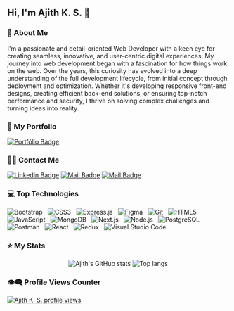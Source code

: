 ## Hi, I'm Ajith K. S. 👋

<!-- <h1 align="center">
[![Typing SVG](https://readme-typing-svg.demolab.com?font=fira&weight=800&size=45&pause=1000&color=14BBFF&center=true&vCenter=true&height=80&lines=Hi%2C+%F0%9F%91%8B;I'm+Ajith+K.+S.;I'm+a;ME(A)RN-Stack;Web+Developer)](https://git.io/typing-svg)
</h1> -->

### 📝 About Me

I'm a passionate and detail-oriented Web Developer with a keen eye for creating seamless, innovative, and user-centric digital experiences. My journey into web development began with a fascination for how things work on the web. Over the years, this curiosity has evolved into a deep understanding of the full development lifecycle, from initial concept through deployment and optimization. Whether it's developing responsive front-end designs, creating efficient back-end solutions, or ensuring top-notch performance and security, I thrive on solving complex challenges and turning ideas into reality.

### 📂 My Portfolio

[![Portfólio Badge](https://img.shields.io/badge/Portfolio-Ajith_K._S.-0077B5?style=flat-square&logoColor=white)](https://ajith369369.github.io/portfolio/)

### 🙋‍♂️ Contact Me

[![Linkedin Badge](https://img.shields.io/badge/-Ajith_K._S.-0e76a8?style=flat&labelColor=0e76a8&logo=linkedin&logoColor=white)](https://www.linkedin.com/in/ajith-k-s/)
[![Mail Badge](https://img.shields.io/badge/-@Ajith_K._S.-e84393?style=flat&labelColor=e84393&logo=instagram&logoColor=white)](https://www.instagram.com/ajithks98086/)
[![Mail Badge](https://img.shields.io/badge/-Ajith_K._S.-c0392b?style=flat&labelColor=c0392b&logo=gmail&logoColor=white)](mailto:ajithks98086@gmail.com)

### 💻 Top Technologies

<p align="left">
<img src="https://img.shields.io/badge/Bootstrap-563D7C?style=for-the-badge&logo=bootstrap&logoColor=white" alt="Bootstrap" />&nbsp;&nbsp;
<img src="https://img.shields.io/badge/CSS3-1572B6?style=for-the-badge&logo=css3&logoColor=white" alt="CSS3" />&nbsp;&nbsp;
<img src="https://img.shields.io/badge/Express.js-000000?style=for-the-badge&logo=express&logoColor=white" alt="Express.js" />&nbsp;&nbsp;
<img src="https://img.shields.io/badge/Figma-F24E1E?style=for-the-badge&logo=figma&logoColor=white" alt="Figma" />&nbsp;&nbsp;
<img src="https://img.shields.io/badge/Git-F05032?style=for-the-badge&logo=git&logoColor=white" alt="Git" />&nbsp;&nbsp;
<img src="https://img.shields.io/badge/HTML5-E34F26?style=for-the-badge&logo=html5&logoColor=white" alt="HTML5" />&nbsp;&nbsp;
<img src="https://img.shields.io/badge/Javascript-F0DB4F?style=for-the-badge&labelColor=black&logo=javascript&logoColor=F0DB4F" alt="JavaScript" />&nbsp;&nbsp;
<img src="https://img.shields.io/badge/MongoDB-4EA94B?style=for-the-badge&logo=mongodb&logoColor=white" alt="MongoDB" />&nbsp;&nbsp;
<img src="https://img.shields.io/badge/Next.js-000000?style=for-the-badge&logo=nextdotjs&logoColor=white" alt="Next.js" />&nbsp;&nbsp;
<img src="https://img.shields.io/badge/Node.js-339933?style=for-the-badge&logo=nodedotjs&logoColor=white" alt="Node.js" />&nbsp;&nbsp;
<img src="https://img.shields.io/badge/postgres-%23316192.svg?style=for-the-badge&logo=postgresql&logoColor=white" alt="PostgreSQL" />&nbsp;&nbsp;
<img src="https://img.shields.io/badge/Postman-FF6C37?style=for-the-badge&logo=postman&logoColor=white" alt="Postman" />&nbsp;&nbsp;
<img src="https://img.shields.io/badge/-React-61DBFB?style=for-the-badge&labelColor=black&logo=react&logoColor=61DBFB" alt="React" />&nbsp;&nbsp;
<img src="https://img.shields.io/badge/Redux-764ABC?style=for-the-badge&logo=redux&logoColor=white" alt="Redux" />&nbsp;&nbsp;
<img src="https://img.shields.io/badge/Visual%20Studio%20Code-0078d7.svg?style=for-the-badge&logo=visual-studio-code&logoColor=white" alt="Visual Studio Code" />&nbsp;&nbsp;

<!-- <a href="https://www.python.org" target="_blank" rel="noreferrer"> <img src="https://raw.githubusercontent.com/devicons/devicon/master/icons/python/python-original.svg" alt="python" width="50" height="50"/> </a> -->

<!-- [![React Badge](https://img.shields.io/badge/-React-61DBFB?style=for-the-badge&labelColor=black&logo=react&logoColor=61DBFB)](#) [![Javascript Badge](https://img.shields.io/badge/-Javascript-F0DB4F?style=for-the-badge&labelColor=black&logo=javascript&logoColor=F0DB4F)](#) -->

<!-- [![Typescript Badge](https://img.shields.io/badge/-Typescript-007acc?style=for-the-badge&labelColor=black&logo=typescript&logoColor=007acc)](#) -->

<!-- [![Nodejs Badge](https://img.shields.io/badge/-Nodejs-3C873A?style=for-the-badge&labelColor=black&logo=node.js&logoColor=3C873A)](#) -->

 <!-- [![GraphQL Badge](https://img.shields.io/badge/-GraphQl-e535ab?style=for-the-badge&labelColor=black&logo=node.js&logoColor=e535ab)](#) -->

<!-- ### Bizness
- :paperclip: [My Resume/CV](https://drive.google.com/file/d/12z5Ig5x4RNoIUpQ-M7AMl1NL8FTIvlaU/view?usp=sharing)
- :email: ajithks98086@gmail.com

<br/> -->

### ⭐ My Stats

<div align="center">
<img alt="Ajith's GitHub stats" src="https://github-readme-stats.vercel.app/api?username=Ajith369369&show_icons=true&theme=default"/>
<img alt="Top langs" src="https://github-readme-stats.vercel.app/api/top-langs/?username=Ajith369369&layout=compact&&langs_count=8"/>
</div>

### 👁️‍🗨️ Profile Views Counter

[![Ajith K. S. profile views](https://u8views.com/api/v1/github/profiles/127725288/views/day-week-month-total-count.svg)](https://u8views.com/github/Ajith369369)
